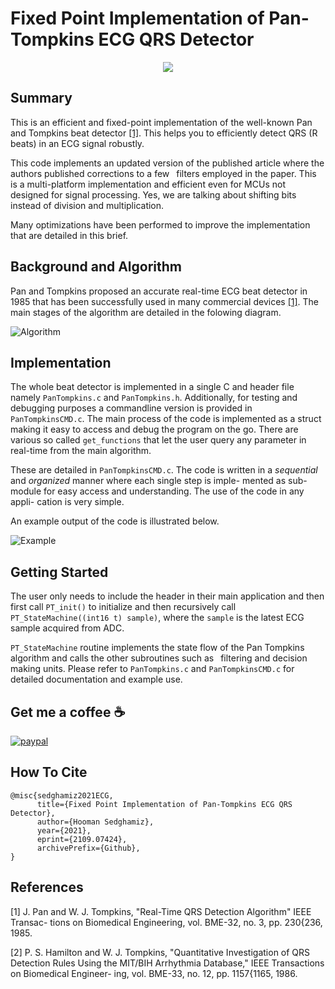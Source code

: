 # Fixed Point Implementation of Pan-Tompkins ECG QRS Detector

<p align="center">
  <img src="./assets/logo.png">
</p>

## Summary

This is an efficient and fixed-point implementation of the well-known Pan and
Tompkins beat detector [[1]](#1). This helps you to efficiently detect QRS (R beats) in an ECG signal 
robustly.

This code implements an updated version of the published
article where the authors published corrections to a few  filters employed in the paper.
This is a multi-platform implementation and efficient even for MCUs not
designed for signal processing. Yes, we are talking about shifting bits instead of division and 
multiplication.

Many optimizations have been performed to improve the implementation that are detailed in this brief.

## Background and Algorithm

Pan and Tompkins proposed an accurate real-time ECG beat detector in 1985 that has been
successfully used in many commercial devices [[1]](#1). The main stages of the algorithm are
detailed in the folowing diagram.

![Algorithm](./assets/pan-tompkins-algorithm.png)


## Implementation

The whole beat detector is implemented in a single C and header file namely `PanTompkins.c`
and `PanTompkins.h`. Additionally, for testing and debugging purposes a commandline version is provided in `PanTompkinsCMD.c`. 
The main process of the code is implemented as a struct making it easy to access and
debug the program on the go. There are various so called `get_functions` that let the user query any parameter in real-time from the main algorithm.

These are detailed in `PanTompkinsCMD.c`. The code is written in a *sequential* and *organized* manner where each single step is imple-
mented as sub-module for easy access and understanding. The use of the code in any appli-
cation is very simple.

An example output of the code is illustrated below.

![Example](./assets/Example.png)



## Getting Started

The user only needs to include the header in their main application
and then first call `PT_init()` to initialize and then recursively call `PT_StateMachine((int16 t) sample)`,
where the `sample` is the latest ECG sample acquired from ADC.

`PT_StateMachine` routine implements the state flow of the Pan Tompkins algorithm
and calls the other subroutines such as  filtering and decision making units. Please refer to
`PanTompkins.c` and `PanTompkinsCMD.c` for detailed documentation and example use.



## Get me a coffee :coffee: 
[![paypal](https://www.paypalobjects.com/en_US/i/btn/btn_donateCC_LG.gif)](https://www.paypal.com/cgi-bin/webscr?cmd=_donations&business=9FAVSPGXTBBQU&currency_code=USD)



## How To Cite 
```
@misc{sedghamiz2021ECG,
      title={Fixed Point Implementation of Pan-Tompkins ECG QRS Detector}, 
      author={Hooman Sedghamiz},
      year={2021},
      eprint={2109.07424},
      archivePrefix={Github},
}
```

## References
<a id="1">[1]</a> 
J. Pan and W. J. Tompkins, "Real-Time QRS Detection Algorithm" IEEE Transac-
tions on Biomedical Engineering, vol. BME-32, no. 3, pp. 230{236, 1985.

<a id="2">[2]</a>
P. S. Hamilton and W. J. Tompkins, "Quantitative Investigation of QRS Detection Rules
Using the MIT/BIH Arrhythmia Database," IEEE Transactions on Biomedical Engineer-
ing, vol. BME-33, no. 12, pp. 1157{1165, 1986.
